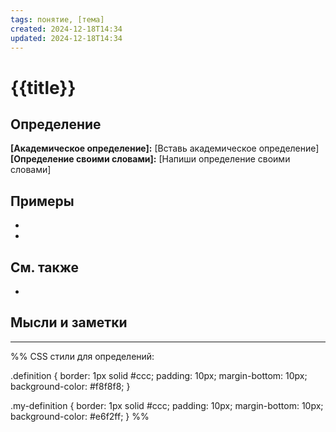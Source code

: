 ```yaml
---
tags: понятие, [тема]
created: 2024-12-18T14:34
updated: 2024-12-18T14:34
---
```


# {{title}}

## Определение

<div class="definition">
  <b>[Академическое определение]:</b> [Вставь академическое определение]
</div>

<div class="my-definition">
  <b>[Определение своими словами]:</b> [Напиши определение своими словами]
</div>

## Примеры

-   
-   

## См. также

-  

## Мысли и заметки


---

%%
CSS стили для определений:

.definition {
  border: 1px solid #ccc;
  padding: 10px;
  margin-bottom: 10px;
  background-color: #f8f8f8;
}

.my-definition {
  border: 1px solid #ccc;
  padding: 10px;
  margin-bottom: 10px;
  background-color: #e6f2ff;
}
%%